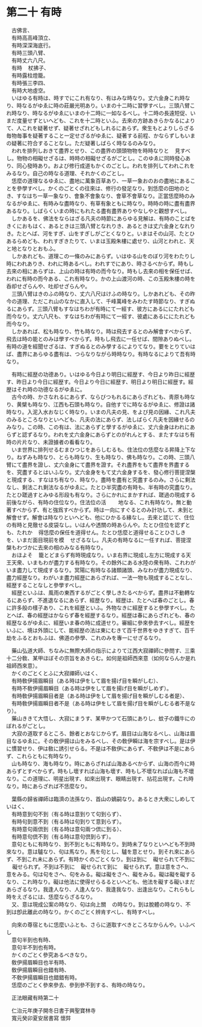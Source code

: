 # 第二十 有時
　古佛言、  
　有時高高峰頂立、  
　有時深深海底行。  
　有時三頭八臂、  
　有時丈六八尺。  
　有時<img width="16" height="16" src="_c3ws3a5.png" border="0">杖拂子、  
　有時露柱燈籠。  
　有時張三李四、  
　有時大地虛空。  
　いはゆる有時は、時すでにこれ有なり、有はみな時なり。丈六金身これ時なり、時なるがゆゑに時の莊嚴光明あり。いまの十二時に習󠄁學すべし。三頭八臂これ時なり、時なるがゆゑにいまの十二時に一如なるべし。十二時の長遠短促、いまだ度量せずといへども、これを十二時といふ。去來の方跡あきらかなるによりて、人これを疑著せず、疑著せざれどもしれるにあらず。衆生もとよりしらざる毎物毎事を疑著すること一定せざるがゆゑに、疑著する前程、かならずしもいまの疑著に符合することなし。ただ疑著しばらく時なるのみなり。  
　われを排列しおきて盡界とせり、この盡界の頭頭物物を時時なりと<img width="16" height="16" src="_ceY1t1_.png" border="0">見すべし。物物の相礙せざるは、時時の相礙せざるがごとし。このゆゑに同時發心あり、同心發時あり。および修行成道もかくのごとし。われを排列してわれこれをみるなり。自己の時なる道理、それかくのごとし。  
　恁麼の道理なるゆゑに、盡地に萬象百草あり、一草一象おのおの盡地にあることを參學すべし。かくのごとくの往來は、修行の發足なり。到恁麼の田地のとき、すなはち一草一象なり、會象不會象なり、會草不會草なり。正當恁麼時のみなるがゆゑに、有時みな盡時なり、有草有象ともに時なり。時時の時に盡有盡界あるなり。しばらくいまの時にもれたる盡有盡界ありやなしやと觀想すべし。  
　しかあるを、佛法をならはざる凡夫の時節にあらゆる見解は、有時のことばをきくにおもはく、あるときは三頭八臂となれりき、あるときは丈六金身となれりき。たとへば、河をすぎ、山をすぎしがごとくなりと。いまはその山河、たとひあるらめども、われすぎきたりて、いまは玉殿朱樓に處せり、山河とわれと、天と地となりとおもふ。  
　しかあれども、道理この一條のみにあらず。いはゆる山をのぼり河をわたりし時にわれありき、われに時あるべし。われすでにあり、時さるべからず。時もし去來の相にあらずは、上山の時は有時の而今なり。時もし去來の相を保任せば、われに有時の而今ある、これ有時なり。かの上山渡河の時、この玉殿朱樓の時を呑却せざらんや、吐却せざらんや。  
　三頭八臂はきのふの時なり、丈六八尺はけふの時なり。しかあれども、その昨今の道理、ただこれ山のなかに直入して、千峰萬峰をみわたす時節なり、すぎぬるにあらず。三頭八臂もすなはちわが有時にて一經す、彼方にあるににたれども而今なり。丈六八尺も、すなはちわが有時にて一經す、彼處にあるににたれども而今なり。  
　しかあれば、松も時なり、竹も時なり。時は飛去するとのみ解會すべからず、飛去は時の能とのみは學すべからず。時もし飛去に一任せば、間隙ありぬべし。有時の道を經聞せざるは、すぎぬるとのみ學するによりてなり。要をとりていはば、盡界にあらゆる盡有は、つらなりながら時時なり。有時なるによりて吾有時なり。  
  
　有時に經歴の功德あり。いはゆる今日より明日に經歴す、今日より昨日に經歴す、昨日より今日に經歴す。今日より今日に經歴す、明日より明日に經歴す。經歴はそれ時の功德なるがゆゑに。  
　古今の時、かさなれるにあらず、ならびつもれるにあらざれども、靑原も時なり、黄檗も時なり、江西も石頭も時なり。自他すでに時なるがゆゑに、修證は諸時なり。入泥入水おなじく時なり。いまの凡夫の見、をよび見の因緣、これ凡夫のみるところなりといへども、凡夫の法にあらず、法しばらく凡夫を因緣せるのみなり。この時、この有は、法にあらずと學するがゆゑに、丈六金身はわれにあらずと認ずるなり。われを丈六金身にあらずとのがれんとする、またすなはち有時の片片なり、未證據者の看看なり。  
　いま世界に排列せるむまひつじをあらしむるも、住法位の恁麼なる昇降上下なり。ねずみも時なり、とらも時なり、生も時なり、佛も時なり。この時、三頭八臂にて盡界を證し、丈六金身にて盡界を證す。それ盡界をもて盡界を界盡するを、究盡するとはいふなり。丈六金身をもて丈六金身するを、發心修行菩提涅槃と現成する、すなはち有なり、時なり。盡時を盡有と究盡するのみ。さらに剩法なし、剩法これ剩法なるがゆゑに。たとひ半究盡の有時も、半有時の究盡なり。たとひ蹉過すとみゆる形段も有なり。さらにかれにまかすれば、蹉過の現成する前後ながら、有時の住位なり。住法位の活<img width="16" height="16" src="_crA37Y5.png" border="0"><img width="16" height="16" src="_crA37Y5.png" border="0">地なる、これ有時なり。無と動著すべからず、有と強爲すべからず。時は一向にすぐるとのみ計功して、未到と解會せず。解會は時なりといへども、他にひかるる緣なし。去來と認じて、住位の有時と見徹せる皮袋なし。いはんや透關の時あらんや。たとひ住位を認ずとも、たれか<img width="16" height="16" src="_cnNXfTq.png" border="0">得恁麼の保任を道得せん。たとひ恁麼と道得せることひさしきを、いまだ面目現前を模<img width="16" height="16" src="_cyTPLd6.png" border="0">せざるなし。凡夫の有時なるに一任すれば、菩提涅槃もわづかに去來の相のみなる有時なり。  
　おほよそ<img width="16" height="16" src="_cTdai1G.png" border="0">籠とどまらず有時現成なり。いま右界に現成し左方に現成する天王天衆、いまもわが盡力する有時なり。その餘外にある水陸の衆有時、これわがいま盡力して現成するなり。冥陽に有時なる諸類諸頭、みなわが盡力現成なり、盡力經歴なり。わがいま盡力經歴にあらざれば、一法一物も現成することなし、經歴することなしと參學すべし。  
　經歴といふは、風雨の東西するがごとく學しきたるべからず。盡界は不動轉なるにあらず、不進退なるにあらず、經歴なり。經歴は、たとへば春のごとし。春に許多般の樣子あり、これを經歴といふ。外物なきに經歴すると參學すべし。たとへば、春の經歴はかならず春を經歴するなり。經歴は春にあらざれども、春の經歴なるがゆゑに、經歴いま春の時に成道せり。審細に參來參去すべし。經歴をいふに、境は外頭にして、能經歴の法は東にむきて百千世界をゆきすぎて、百千劫をふるとおもふは、佛道の參學、これのみを專一にせざるなり。  
  
　藥山弘道大師、ちなみに無際大師の指示によりて江西大寂禪師に參問す、三乘十二分敎、某甲ほぼその宗旨をあきらむ。如何是祖師西來意（如何ならんか是れ祖師西來意）。  
　かくのごとくとふに大寂禪師いはく、  
　有時敎伊揚眉瞬目（ある時は伊をして眉を揚げ目を瞬がしむ）、  
　有時不敎伊揚眉瞬目（ある時は伊をして眉を揚げ目を瞬がしめず）。  
　有時敎伊揚眉瞬目者是（ある時は伊をして眉を揚げ目を瞬がしむる者是）、  
　有時敎伊揚眉瞬目者不是（ある時は伊をして眉を揚げ目を瞬がしむる者不是なり）。  
　藥山ききて大悟し、大寂にまうす、某甲かつて石頭にありし、蚊子の鐵牛にのぼれるがごとし。  
　大寂の道取するところ、餘者とおなじからず。眉目は山海なるべし、山海は眉目なるゆゑに。その敎伊揚は山をみるべし、その敎伊瞬は海を宗すべし。是は伊に慣習󠄁せり、伊は敎に誘引せらる。不是は不敎伊にあらず、不敎伊は不是にあらず、これらともに有時なり。  
　山も時なり、海も時なり。時にあらざれば山海あるべからず、山海の而今に時あらずとすべからず。時もし壞すれば山海も壞す、時もし不壞なれば山海も不壞なり。この道理に、明星出現す、如來出現す、眼睛出現す、拈花出現す。これ時なり。時にあらざれば不恁麼なり。  
  
　葉縣の歸省禪師は臨濟の法孫なり、首山の嫡嗣なり。あるとき大衆にしめしていはく、  
　有時意到句不到（有る時は意到りて句到らず）、  
　有時句到意不到（有る時は句到りて意到らず）。  
　有時意句兩倶到（有る時は意句兩つ倶に到る）、  
　有時意句倶不到（有る時は意句倶到らず）。  
　意句ともに有時なり、到不到ともに有時なり。到時未了なりといへども不到時來なり。意は驢なり、句は馬なり。馬を句とし、驢を意とせり。到それ來にあらず、不到これ未にあらず。有時かくのごとくなり。到は到に<img width="16" height="16" src="_cjwg2Qa.png" border="0">礙せられて不到に<img width="16" height="16" src="_cjwg2Qa.png" border="0">礙せられず。不到は不到に<img width="16" height="16" src="_cjwg2Qa.png" border="0">礙せられて到に<img width="16" height="16" src="_cjwg2Qa.png" border="0">礙せられず。意は意をさへ、意をみる。句は句をさへ、句をみる。礙は礙をさへ、礙をみる。礙は礙を礙するなり、これ時なり。礙は他法に使得せらるるといへども、他法を礙する礙いまだあらざるなり。我逢人なり、人逢人なり、我逢我なり、出逢出なり。これらもし時をえざるには、恁麼ならざるなり。  
　又、意は現成公案の時なり、句は向上關<img width="16" height="16" src="_ctI_7dm.png" border="0">の時なり。到は脫體の時なり、不到は卽此離此の時なり。かくのごとく辨肯すべし、有時すべし。  
  
　向來の尊宿ともに恁麼いふとも、さらに道取すべきところなからんや。いふべし  
　意句半到也有時、  
　意句半不到也有時。  
　かくのごとく參究あるべきなり。  
　敎伊揚眉瞬目也半有時、  
　敎伊揚眉瞬目也錯有時、  
　不敎伊揚眉瞬目也錯錯有時。  
　恁麼のごとく參來參去、參到參不到する、有時の時なり。  
  
　正法眼藏有時第二十  
  
　仁治元年庚子開冬日書于興聖寶林寺  
　寬元癸卯夏安居書寫 懷弉